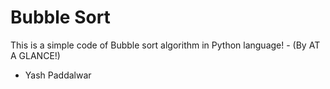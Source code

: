 # Bubble Sort

This is a simple code of Bubble sort algorithm in Python language! -  (By AT A GLANCE!)
- Yash Paddalwar
